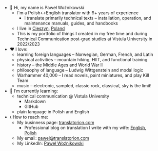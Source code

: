 - &#128075; Hi, my name is Paweł Woźnikowski
  - I'm a Polish<->English translator with 9+ years of experience
    - I translate primarily technical texts – installation, operation, and maintenance manuals, guides, and handbooks
  - I live in [Cieszyn](https://en.wikipedia.org/wiki/Cieszyn), [Poland](https://en.wikipedia.org/wiki/Poland)
  - This is my portfolio of things I created in my free time and during Technical Communication post-grad studies at Vistula University in 2022/2023
- &#x2764; I love:
  - learning foreign languages – Norwegian, German, French, and Latin
  - physical activities – mountain hiking, HIIT, and functional training
  - history – the Middle Ages and World War II
  - philosophy of language – Ludwig Wittgenstein and modal logic
  - Warhammer 40,000 – I read novels, paint miniatures, and play Kill Team
  - music – electronic, sampled, classic rock, classical, sky is the limit!
- &#128214; I’m currently learning:
  - technical communication @ Vistula University
    - Markdown
    - GitHub
  - plain language in Polish and English
- &#128222; How to reach me:
  - My businness page: [translatorion.com](https://translatorion.com/language/en/translatorion/)
    - Professional blog on translation I write with my wife: [English](https://translatorion.com/language/en/blog-en/), [Polish](https://translatorion.com/blog/)
  - My email: [pawel@translatorion.com](mailto:pawel@translatorion.com)
  - My LinkedIn: [Paweł Woźnikowski](https://www.linkedin.com/in/pawel-woznikowski/)
